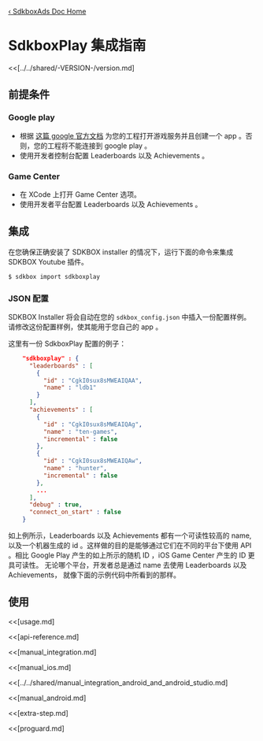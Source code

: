 [&#8249; SdkboxAds Doc Home](./)

<h1>SdkboxPlay 集成指南</h1>
<<[../../shared/-VERSION-/version.md]

## 前提条件

### Google play
 * 根据 [这篇 google 官方文档](https://developers.google.com/games/services/console/enabling#step_2_add_your_game_to_the_dev_console) 为您的工程打开游戏服务并且创建一个 app 。否则，您的工程将不能连接到 google play 。
 * 使用开发者控制台配置 Leaderboards 以及 Achievements 。

### Game Center
 * 在 XCode 上打开 Game Center 选项。
 * 使用开发者平台配置 Leaderboards 以及 Achievements 。


## 集成
在您确保正确安装了 SDKBOX installer 的情况下，运行下面的命令来集成 SDKBOX Youtube 插件。
```bash
$ sdkbox import sdkboxplay
```

<!--## Configuration
<<[../../shared/sdkbox_cloud.md]
<<[../../shared/remote_application_config.md]-->

### JSON 配置
SDKBOX Installer 将会自动在您的 `sdkbox_config.json` 中插入一份配置样例。请修改这份配置样例，使其能用于您自己的 app 。

这里有一份 SdkboxPlay 配置的例子：
```json
    "sdkboxplay" : {
      "leaderboards" : [
        {
          "id" : "CgkI0sux8sMWEAIQAA",
          "name" : "ldb1"
        }
      ],
      "achievements" : [
        {
          "id" : "CgkI0sux8sMWEAIQAg",
          "name" : "ten-games",
          "incremental" : false
        },
        {
          "id" : "CgkI0sux8sMWEAIQAw",
          "name" : "hunter",
          "incremental" : false
        },
        ...
      ],
      "debug" : true,
      "connect_on_start" : false
    }

```


如上例所示，Leaderboards 以及 Achievements 都有一个可读性较高的 name, 以及一个机器生成的 id 。这样做的目的是能够通过它们在不同的平台下使用 API 。相比 Google Play 产生的如上所示的随机 ID ，iOS Game Center 产生的 ID 更具可读性。
无论哪个平台，开发者总是通过 name 去使用 Leaderboards 以及 Achievements， 就像下面的示例代码中所看到的那样。

<!--<<[sdkbox-config-encrypt.md]-->

## 使用
<<[usage.md]

<<[api-reference.md]

<<[manual_integration.md]

<<[manual_ios.md]

<<[../../shared/manual_integration_android_and_android_studio.md]

<<[manual_android.md]

<<[extra-step.md]

<<[proguard.md]
